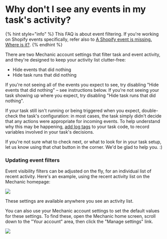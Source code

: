 # Why don't I see any events in my task's activity?

{% hint style="info" %}
This FAQ is about event filtering. If you're working on Shopify events specifically, refer also to [A Shopify event is missing. Where is it?](a-shopify-event-is-missing-where-is-it.md).
{% endhint %}

There are two Mechanic account settings that filter task and event activity, and they're designed to keep your activity list clutter-free:

* Hide events that did nothing
* Hide task runs that did nothing

If you're not seeing all of the events you expect to see, try disabling "Hide events that did nothing" – see instructions below. If you're not seeing your task showing up where you expect, try disabling "Hide task runs that did nothing".

If your task still isn't running or being triggered when you expect, double-check the task's configuration: in most cases, the task simply didn't decide that any actions were appropriate for incoming events. To help understand why this may be happening, [add log tags](../platform/liquid/tags/log.md) to your task code, to record variables involved in your task's decisions.

If you're not sure what to check next, or what to look for in your task setup, let us know using that chat button in the corner. We'd be glad to help you. :)

### Updating event filters

Event visibility filters can be adjusted on the fly, for an individual list of recent activity. Here's an example, using the recent activity list on the Mechanic homepage:

![](https://d33v4339jhl8k0.cloudfront.net/docs/assets/5ddd799f2c7d3a7e9ae472fc/images/5e28a1e42c7d3a7e9ae69bd7/5e28a1e3b2a6d.gif)

These settings are available anywhere you see an activity list.

You can also use your Mechanic account settings to set the default values for these settings. To find these, open the Mechanic home screen, scroll down to the "Your account" area, then click the "Manage settings" link.

![](https://d33v4339jhl8k0.cloudfront.net/docs/assets/5ddd799f2c7d3a7e9ae472fc/images/5e28a1e304286364bc9443ef/5e28a1e3488b5.png)
